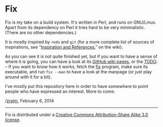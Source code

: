 # Fix

Fix is my take on a build system. It's written in Perl, and runs on GNU/Linux.
Apart from its dependency on Perl it tries hard to be very minimalistic. (There
are no other dependencies.)

It is mostly inspired by `redo` and `git` (for a more complete list of sources
of inspirations, see “[Inspiration and
References.](//github.com/zrajm/fix/wiki/Inspiration-and-References)” on the
wiki).

As you can see it is not quite finished yet, but if you want to have a sense of
where it is going, you can have a look at its [GitHub wiki
pages](//github.com/zrajm/fix/wiki), or the [TODO](TODO.txt). – If you want to
know how it works, fetch the [fix](fix) program, make sure its executable, and
run `fix --man` to have a look at the manpage (or just play around with it for
a bit).

I've mostly put this repository here in order to have somewhere to point people
who have expressed an interest. More to come.

/[zrajm](mailto:zrajm@zrajm.org), February 6, 2014

----

Fix is distributed under a [Creative Commons Attribution-Share Alike 3.0
license](http://creativecommons.org/licenses/by-sa/3.0/).
